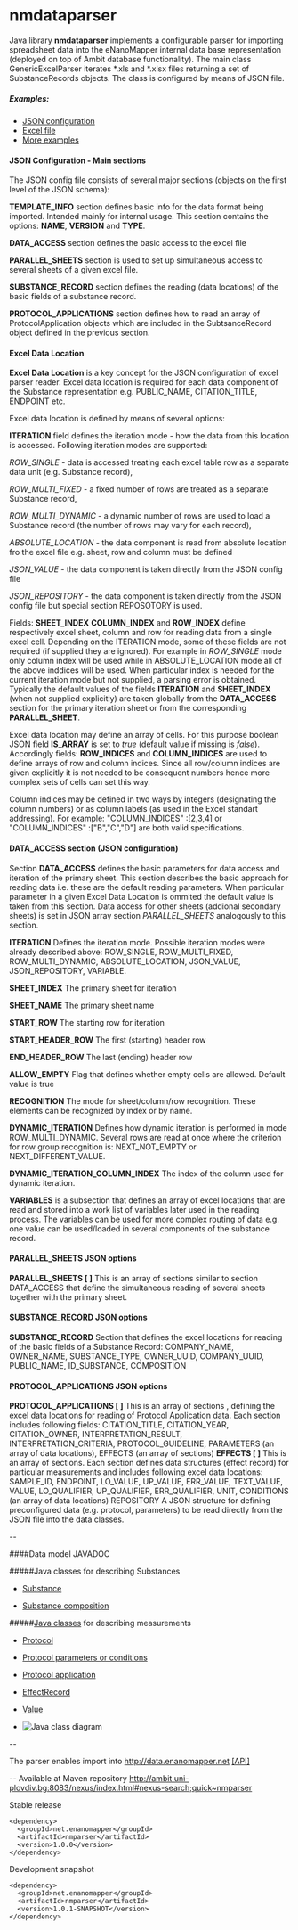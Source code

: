 nmdataparser
============

Java library **nmdataparser** implements a configurable parser for importing spreadsheet data  into the eNanoMapper internal data base representation (deployed on top of Ambit database functionality). The main class GenericExcelParser  iterates *.xls and *.xlsx files returning a set of SubstanceRecords objects. The class is configured by means of JSON file. 

##### Examples:
- [JSON configuration](https://github.com/enanomapper/nmdataparser/blob/master/src/test/resources/net/enanomapper/parser/csv/ProteinCoronaTest1.json)
- [Excel file](https://github.com/enanomapper/nmdataparser/blob/master/src/test/resources/net/enanomapper/parser/csv/ProteinCoronaTest1.xlsx)
- [More examples](https://github.com/enanomapper/nmdataparser/tree/master/src/test/resources/net/enanomapper/parser/csv)

#### JSON Configuration - Main sections
The JSON config file consists of several major sections (objects on the first level of the JSON schema):

**TEMPLATE_INFO** section defines basic info for the data format being imported. Intended mainly for internal usage. This section contains the options: **NAME**, **VERSION** and **TYPE**.

**DATA_ACCESS** section defines the basic access to the excel file

**PARALLEL_SHEETS** section is used to set up simultaneous access to several sheets of a given excel file.
 
**SUBSTANCE_RECORD** section defines the reading (data locations) of the basic fields of a substance record. 

**PROTOCOL_APPLICATIONS** section defines how to read an array of ProtocolApplication objects which are included in the SubtsanceRecord object defined in the previous section.

#### Excel Data Location
**Excel Data Location** is a key concept for the JSON configuration of excel parser reader. Excel data location is required for each data component of the Substance representation e.g. PUBLIC_NAME, CITATION_TITLE, ENDPOINT etc.

Excel data location is defined by means of several options:

**ITERATION** field defines the iteration mode - how the data from this location is accessed. 
Following iteration modes are supported: 

   *ROW_SINGLE* - data is accessed treating each excel table row as a separate data unit (e.g. Substance record),

   *ROW_MULTI_FIXED* - a fixed number of rows are treated as a separate Substance record,

   *ROW_MULTI_DYNAMIC* - a dynamic number of rows are used to load a Substance record (the number of rows may vary for each record),

   *ABSOLUTE_LOCATION* - the data component is read from absolute location fro the excel file e.g. sheet, row and column must be defined

   *JSON_VALUE* - the data component is taken directly from the JSON config file

   *JSON_REPOSITORY* - the data component is taken directly from the JSON config file but special section REPOSOTORY is used.

Fields: **SHEET_INDEX** **COLUMN_INDEX** and **ROW_INDEX** define respectively excel sheet, column and row for reading data from a single excel cell. Depending on the ITERATION mode, some of these fields are not required (if supplied they are ignored). For example in *ROW_SINGLE* mode only column index will be used while in ABSOLUTE_LOCATION mode all of the above inddices will be used. When particular index is needed for the current iteration mode but not supplied, a parsing error is obtained.
Typically the default values of the fields **ITERATION** and **SHEET_INDEX** (when not supplied explicitly) are taken globally from the **DATA_ACCESS** section for the primary iteration sheet or from the corresponding **PARALLEL_SHEET**.

Excel data location may define an array of cells. For this purpose boolean JSON field **IS_ARRAY** is set to *true* (default value if missing is *false*).
Accordingly fields: **ROW_INDICES** and **COLUMN_INDICES** are used to define arrays of row and column indices. Since all row/column indices are given explicitly it is not needed to be consequent numbers hence more complex sets of cells can set this way. 

Column indices may be defined in two ways by integers (designating the column numbers) or as column labels (as used in the Excel standart addressing). For example: "COLUMN_INDICES" :[2,3,4] or "COLUMN_INDICES" :["B","C","D"] are both valid specifications.  


#### DATA_ACCESS section (JSON configuration)

Section **DATA_ACCESS**	defines the basic parameters for data access and iteration of the primary sheet. This section describes the basic approach for reading data i.e. these are the default reading parameters. When particular parameter in a given Excel Data Location is ommited the default value is taken from this section. 
Data access for other sheets (addional secondary sheets) is set in JSON array section *PARALLEL_SHEETS* analogously to this section.

**ITERATION**	Defines the iteration mode. Possible iteration modes were already described above:
ROW_SINGLE, ROW_MULTI_FIXED, ROW_MULTI_DYNAMIC, ABSOLUTE_LOCATION, JSON_VALUE, JSON_REPOSITORY, VARIABLE. 

**SHEET_INDEX**	The primary sheet for iteration

**SHEET_NAME**	The primary sheet name

**START_ROW**	The starting row for iteration

**START_HEADER_ROW**	The first (starting) header row

**END_HEADER_ROW**	The last (ending) header row

**ALLOW_EMPTY**	Flag that defines whether empty cells are allowed. Default value is true 

**RECOGNITION**	The mode for sheet/column/row recognition. These elements can be recognized by index or by name.

**DYNAMIC_ITERATION**	Defines how dynamic iteration is performed in mode ROW_MULTI_DYNAMIC. Several rows are read at once where the criterion for row group recognition is: NEXT_NOT_EMPTY or NEXT_DIFFERENT_VALUE.

**DYNAMIC_ITERATION_COLUMN_INDEX**	The index of the column used for dynamic iteration.

**VARIABLES**	is a subsection that defines an array of excel locations that are read and stored into a work list of variables later used in the reading process. The variables can be used for more complex routing of data e.g. one value can be used/loaded in several components of the substance record.


#### PARALLEL_SHEETS JSON options

**PARALLEL_SHEETS [ ]**	This is an array of sections similar to section DATA_ACCESS that define the simultaneous reading of several sheets together with the primary sheet. 


#### SUBSTANCE_RECORD JSON options

**SUBSTANCE_RECORD**	Section that defines the excel locations for reading of the basic fields of a Substance Record: COMPANY_NAME, OWNER_NAME, SUBSTANCE_TYPE, OWNER_UUID, COMPANY_UUID, PUBLIC_NAME, ID_SUBSTANCE, COMPOSITION
 
#### PROTOCOL_APPLICATIONS JSON options

**PROTOCOL_APPLICATIONS [ ]**	This is an array of sections , defining the excel data locations for reading of Protocol Application data. Each section includes following fields:  CITATION_TITLE, CITATION_YEAR, CITATION_OWNER,  INTERPRETATION_RESULT, INTERPRETATION_CRITERIA, PROTOCOL_GUIDELINE, PARAMETERS (an array of data locations), EFFECTS (an array of sections)
**EFFECTS [ ]**	This is an array of sections. Each section defines data structures (effect record) for particular measurements and includes following excel data locations: SAMPLE_ID, ENDPOINT, LO_VALUE, UP_VALUE, ERR_VALUE, TEXT_VALUE, VALUE, LO_QUALIFIER, UP_QUALIFIER, ERR_QUALIFIER, UNIT, CONDITIONS (an array of data locations)
REPOSITORY	A JSON structure for defining preconfigured data (e.g. protocol, parameters) to be read directly from the JSON file into the data classes. 

--


####Data model JAVADOC 

#####Java classes for describing Substances

* [Substance](http://ambit.uni-plovdiv.bg/downloads/ambit2/2.7.0-SNAPSHOT/apidocs/ambit2/base/data/SubstanceRecord.html)

* [Substance composition](http://ambit.uni-plovdiv.bg/downloads/ambit2/2.7.0-SNAPSHOT/apidocs/ambit2/base/relation/composition/CompositionRelation.html)

#####[Java classes](http://ambit.uni-plovdiv.bg/downloads/ambit2/2.7.0-SNAPSHOT/apidocs/ambit2/base/data/study/package-summary.html) for describing measurements

* [Protocol](http://ambit.uni-plovdiv.bg/downloads/ambit2/2.7.0-SNAPSHOT/apidocs/ambit2/base/data/study/Protocol.html)

* [Protocol parameters or conditions](http://ambit.uni-plovdiv.bg/downloads/ambit2/2.7.0-SNAPSHOT/apidocs/index.html?ambit2/base/data/study/Params.html) 

* [Protocol application](http://ambit.uni-plovdiv.bg/downloads/ambit2/2.7.0-SNAPSHOT/apidocs/ambit2/base/data/study/ProtocolApplication.html)

* [EffectRecord](http://ambit.uni-plovdiv.bg/downloads/ambit2/2.7.0-SNAPSHOT/apidocs/ambit2/base/data/study/EffectRecord.html)

* [Value](http://ambit.uni-plovdiv.bg/downloads/ambit2/2.7.0-SNAPSHOT/apidocs/ambit2/base/data/study/Value.html)

* ![Java class diagram](ambit2.base.data.study.gif "Java class diagram")


--

 The parser enables import into http://data.enanomapper.net   [[API]](http://enanomapper.github.io/API/#!/substance_1/uploadSubstance)
 
--
Available at Maven repository http://ambit.uni-plovdiv.bg:8083/nexus/index.html#nexus-search;quick~nmparser

Stable release
````
<dependency>
  <groupId>net.enanomapper</groupId>
  <artifactId>nmparser</artifactId>
  <version>1.0.0</version>
</dependency>
````

Development snapshot
````
<dependency>
  <groupId>net.enanomapper</groupId>
  <artifactId>nmparser</artifactId>
  <version>1.0.1-SNAPSHOT</version>
</dependency>
````
